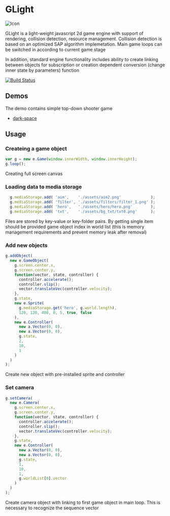 # GLight

![Icon](https://puu.sh/vdMzZ/f68b94cf4c.png)

GLight is a light-weight javascript 2d game engine with support of rendering, collision detection, resource management. Collision detection is based on an optimized SAP algorithm implemetation. Main game loops can be switched in according to current game stage

In addition, standard engine functionality includes ability to create linking between objects for subscription or creation dependent conversion (change inner state by parameters) function

[![Build Status](https://travis-ci.org/vladborsh/game-light.svg?branch=master)](https://travis-ci.org/vladborsh/game-light)

## Demos

The demo contains simple top-down shooter game

* [dark-space](https://vladborsh.github.io/)

## Usage

### Createing a game object

```js
var g = new e.Game(window.innerWidth, window.innerHeight);
g.loop();
```

Creating full screen canvas

### Loading data to media storage 

```js
  g.mediaStorage.add( 'aim',    './assets/aim2.png'             );
  g.mediaStorage.add( 'filter', './assets/filters/filter_1.png' );
  g.mediaStorage.add( 'hero',   './assets/hero/hero.png'        );
  g.mediaStorage.add( 'txt',    './assets/bg_txt/txt0.png'      );
```

Files are stored by key-value or key-folder pairs. By getting single item should be provided game object index in world list (this is memory management requirements and prevent memory leak after removal)

### Add new objects

```js
g.addObject(
  new e.GameObject(
    g.screen.center.x, 
    g.screen.center.y,
    function(vector, state, controller) {
      controller.accelerate();
      controller.slip();
      vector.translateVec(controller.velocity);
    },
    g.state,
    new e.Sprite(
      g.mediaStorage.get('hero', g.world.length),
      120, 120, 400, 0, 5, true, false
    ),
    new e.Controller(
      new a.Vector(0, 0),
      new a.Vector(0, 0),
      g.state,
      2,
      10,
      1
    )
  )
);
```
Create new object with pre-installed sprite and controller

### Set camera 

```js
g.setCamera(
  new e.Camera(
    g.screen.center.x,
    g.screen.center.y,
    function(vector, state, controller) {
      controller.accelerate();
      controller.slip();
      vector.translateVec(controller.velocity);
    },
    g.state,
    new e.Controller(
      new a.Vector(0, 0),
      new a.Vector(0, 0),
      g.state,
      1,
      10,
      1,
      g.worldList[0].vector
    )
  )
);
```

Create camera object with linking to first game object in main loop. This is necessary to recognize the sequence vector


